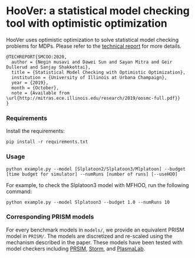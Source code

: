 # HooVer: a statistical model checking tool with optimistic optimization

HooVer uses optimistic optimization to solve statistical model checking problems for MDPs. Please refer to the [technical report](http://mitras.ece.illinois.edu/research/2019/oosmc-full.pdf) for more details.

```
@TECHREPORT{SMCOO:2020,
  author = {Negin musavi and Dawei Sun and Sayan Mitra and Geir Dullerud and Sanjay Shakkottai},
  title = {Statistical Model Checking with Optimistic Optimization},
  institution = {University of Illinois at Urbana Champaign},
  year = {2019},
  month = {October},
  note = {Available from \url{http://mitras.ece.illinois.edu/research/2019/oosmc-full.pdf}}
}
```

### Requirements
Install the requirements:
```
pip install -r requirements.txt
```

### Usage
```
python example.py --model [Slplatoon2/Slplatoon3/Mlplatoon] --budget [time budget for simulator] --numRuns [number of runs] [--useHOO]
```

For example, to check the Slplatoon3 model with MFHOO, run the following command:
```
python example.py --model Slplatoon3 --budget 1.0 --numRuns 10
```

### Corresponding PRISM models
For every benchmark models in ```models/```, we provide an equivalent PRISM model in ```PRISM/```. The models are discretized and re-scaled using the mechanism described in the paper. These models have been tested with model checkers including [PRSIM](http://www.prismmodelchecker.org/), [Storm](http://www.stormchecker.org/), and [PlasmaLab](http://plasma-lab.gforge.inria.fr/plasma_lab_doc/1.4.4/html/index.html).
